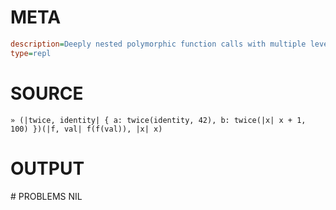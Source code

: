 # META
~~~ini
description=Deeply nested polymorphic function calls with multiple levels
type=repl
~~~
# SOURCE
~~~roc
» (|twice, identity| { a: twice(identity, 42), b: twice(|x| x + 1, 100) })(|f, val| f(f(val)), |x| x)
~~~
# OUTPUT
<record>
# PROBLEMS
NIL
